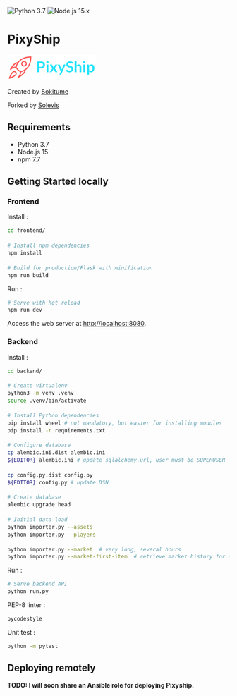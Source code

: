 ![Python 3.7](https://github.com/solevis/pixyship/actions/workflows/python.yml/badge.svg?branch=main) 
![Node.js 15.x](https://github.com/solevis/pixyship/actions/workflows/nodejs.yml/badge.svg?branch=main)

# PixyShip

![Pixyship logo](./pixyship.png) 

Created by [Sokitume](https://github.com/JThinkable/pixyship)

Forked by [Solevis](https://github.com/solevis/pixyship)

## Requirements

* Python 3.7
* Node.js 15
* npm 7.7

## Getting Started locally

### Frontend

Install :

```bash
cd frontend/

# Install npm dependencies
npm install

# Build for production/Flask with minification
npm run build
```

Run :

```bash
# Serve with hot reload
npm run dev
```

Access the web server at [http://localhost:8080](http://localhost:8080).

### Backend

Install :

```bash
cd backend/

# Create virtualenv
python3 -m venv .venv
source .venv/bin/activate

# Install Python dependencies
pip install wheel # not mandatory, but easier for installing modules
pip install -r requirements.txt

# Configure database
cp alembic.ini.dist alembic.ini
${EDITOR} alembic.ini # update sqlalchemy.url, user must be SUPERUSER

cp config.py.dist config.py
${EDITOR} config.py # update DSN

# Create database
alembic upgrade head

# Initial data load
python importer.py --assets
python importer.py --players

python importer.py --market  # very long, several hours
python importer.py --market-first-item  # retrieve market history for only one item, much faster for dev
```

Run :

```bash
# Serve backend API
python run.py
```

PEP-8 linter :

```bash
pycodestyle
```

Unit test :

```bash
python -m pytest
```

## Deploying remotely

**TODO: I will soon share an Ansible role for deploying Pixyship.**


